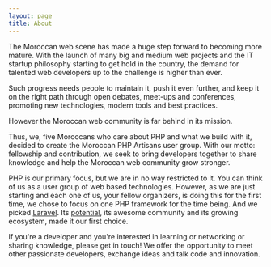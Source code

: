 ```yaml
---
layout: page
title: About
---
```



The Moroccan web scene has made a huge step forward to becoming more mature. With the launch of many big and medium web projects and the IT startup philosophy starting to get hold in the country, the demand for talented web developers up to the challenge is higher than ever.

Such progress needs people to maintain it, push it even further, and keep it on the right path through open debates, meet-ups and conferences, promoting new technologies, modern tools and best practices.

However the Moroccan web community is far behind in its mission.

Thus, we, five Moroccans who care about PHP and what we build with it, decided to create the Moroccan PHP Artisans user group. With our motto: fellowship and contribution, we seek to bring developers together to share knowledge and help the Moroccan web community grow stronger.

PHP is our primary focus, but we are in no way restricted to it. You can think of us as a user group of web based technologies. However, as we are just starting and each one of us, your fellow organizers, is doing this for the first time, we chose to focus on one PHP framework for the time being. And we picked [Laravel](http://laravel.com). Its [potential](http://www.sitepoint.com/best-php-frameworks-2014/), its awesome community and its growing ecosystem, made it our first choice.

If you're a developer and you're interested in learning or networking or sharing knowledge, please get in touch! We offer the opportunity to meet other passionate developers, exchange ideas and talk code and innovation.
